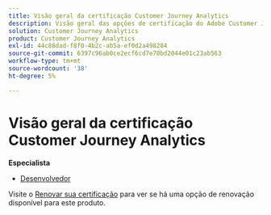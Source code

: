 ```yaml
---
title: Visão geral da certificação Customer Journey Analytics
description: Visão geral das opções de certificação do Adobe Customer Journey Analytics
solution: Customer Journey Analytics
product: Customer Journey Analytics
exl-id: 44c88dad-f8f0-4b2c-ab5a-ef0d2a498284
source-git-commit: 6397c96ab0ce2ecf6cd7e70bd2044e01c23ab563
workflow-type: tm+mt
source-wordcount: '38'
ht-degree: 5%

---
```


# Visão geral da certificação Customer Journey Analytics

**Especialista**

* [Desenvolvedor](/help/certifications/acja/acja-e-developer.md) <!--AD0-E604-->

Visite o [Renovar sua certificação](/help/certifications/renew.md) para ver se há uma opção de renovação disponível para este produto.
